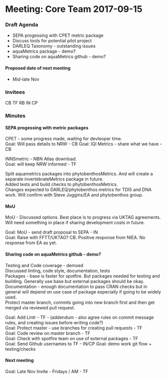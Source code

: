 # Meeting: Core Team 2017-09-15

### Draft Agenda

- SEPA progessing with CPET metric package
- Discuss tools for potential pilot project
- DARLEQ Taxonomy - outstanding issues
- aquaMetrics package - demo? 
- Sharing code on aquaMetrics github - demo? 
  
#### Proposed date of next meeting  

- Mid-late Nov

### Invitees

CB TF RB IN CP

### Minutes

#### SEPA progessing with metric packages
  
CPET - some progress made, waiting for devleoper time.   
Goal: Will pass details to NRW - CB
Goal: IQI Metrics - share what we have - CB  
    
INNSmetric - NBN Atlas download.    
Goal: will keep NRW informed - TF     
   
Split aquametrics packages into phytobenthosMetrics. And will create a separate invertebrateMetrics package in future.      
Added tests and build checks to phytobenthosMetrics.    
Changes expected to DARLEQ/phytobenthos metrics for TDI5 and DNA work. Will confirm with Steve Juggins/EA and phytobenthos group.  

####  MoU  
MoU - Discussed options. Best place is to progress via UKTAG agreements. Will need something in place if sharing development costs in future.   
  
Goal: MoU - send draft proposal to SEPA - IN  
Goal: Raise with FFTT/UKTAG? CB. Positive response from NIEA. No response from EA as yet.

#### Sharing code on aquaMetrics github - demo?  
Testing and Code coverage - demoed  
Discussed linting, code style, documentation, tests  
Packages - base is faster for spotfire. But packages needed for testing and building. Generally use base but external packages should be okay.   
Documentation - enough documentation to pass CRAN checks but in general will depend on use case of package especially if going to be widely used.    
Protect master branch, commits going into new branch first and then get merged via reviewed pull request.
  
Goal: Add Lintr - TF - (addendum - also agree rules on commit message rules, and creating issues before writing code?)  
Goal: Protect master - use branches for creating pull requests - TF  
Goal: Code review on master branch - TF  
Goal: Check with spotfire team on use of external packages - TF    
Goal: Send Github usernames to TF - IN/CP 
Goal: demo work git flow + testing/checks
  
#### Next meeting

Goal: Late Nov Invite - Fridays / AM - TF



